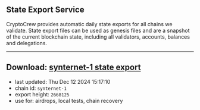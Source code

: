 ## State Export Service
CryptoCrew provides automatic daily state exports for all chains we validate. State export files can be used as genesis files and are a snapshot of the current blockchain state, including all validators, accounts, balances and delegations.

---
**Download: [synternet-1 state export](https://dl-eu2.ccvalidators.com/SERVICE/synternet/synternet-1_export_2668125.json)**
---

- last updated: Thu Dec 12 2024 15:17:10
- chain id: `synternet-1`
- export height: `2668125`
- use for: airdrops, local tests, chain recovery
